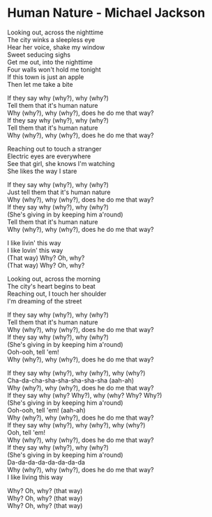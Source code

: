 # Human Nature - Michael Jackson

Looking out, across the nighttime\
The city winks a sleepless eye\
Hear her voice, shake my window\
Sweet seducing sighs\
Get me out, into the nighttime\
Four walls won't hold me tonight\
If this town is just an apple\
Then let me take a bite

If they say why (why?), why (why?)\
Tell them that it's human nature\
Why (why?), why (why?), does he do me that way?\
If they say why (why?), why (why?)\
Tell them that it's human nature\
Why (why?), why (why?), does he do me that way?

Reaching out to touch a stranger\
Electric eyes are everywhere\
See that girl, she knows I'm watching\
She likes the way I stare

If they say why (why?), why (why?)\
Just tell them that it's human nature\
Why (why?), why (why?), does he do me that way?\
If they say why (why?), why (why?)\
(She's giving in by keeping him a'round)\
Tell them that it's human nature\
Why (why?), why (why?), does he do me that way?

I like livin' this way\
I like lovin' this way\
(That way) Why? Oh, why?\
(That way) Why? Oh, why?

Looking out, across the morning\
The city's heart begins to beat\
Reaching out, I touch her shoulder\
I'm dreaming of the street

If they say why (why?), why (why?)\
Tell them that it's human nature\
Why (why?), why (why?), does he do me that way?\
If they say why (why?), why (why?)\
(She's giving in by keeping him a'round)\
Ooh-ooh, tell 'em!\
Why (why?), why (why?), does he do me that way?

If they say why (why?), why (why?), why (why?)\
Cha-da-cha-sha-sha-sha-sha-sha (aah-ah)\
Why (why?), why (why?), does he do me that way?\
If they say why (why? Why?), why (why? Why? Why?)\
(She's giving in by keeping him a'round)\
Ooh-ooh, tell 'em! (aah-ah)\
Why (why?), why (why?), does he do me that way?\
If they say why (why?), why (why?), why (why?)\
Ooh, tell 'em!\
Why (why?), why (why?), does he do me that way?\
If they say why (why?), why (why?)\
(She's giving in by keeping him a'round)\
Da-da-da-da-da-da-da-da\
Why (why?), why (why?), does he do me that way?\
I like living this way

Why? Oh, why? (that way)\
Why? Oh, why? (that way)\
Why? Oh, why? (that way)